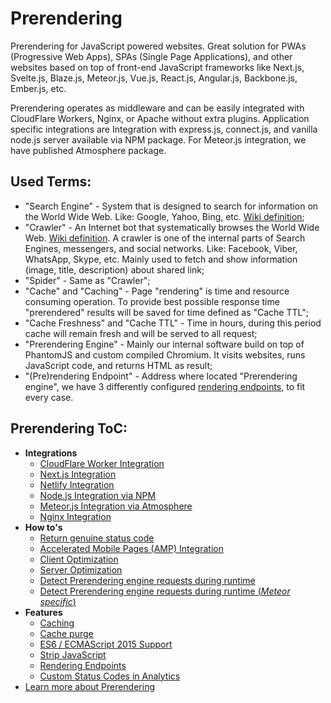 # Prerendering

Prerendering for JavaScript powered websites. Great solution for PWAs (Progressive Web Apps), SPAs (Single Page Applications), and other websites based on top of front-end JavaScript frameworks like Next.js, Svelte.js, Blaze.js, Meteor.js, Vue.js, React.js, Angular.js, Backbone.js, Ember.js, etc.

Prerendering operates as middleware and can be easily integrated with CloudFlare Workers, Nginx, or Apache without extra plugins. Application specific integrations are Integration with express.js, connect.js, and vanilla node.js server available via NPM package. For Meteor.js integration, we have published Atmosphere package.

## Used Terms:

- "Search Engine" - System that is designed to search for information on the World Wide Web. Like: Google, Yahoo, Bing, etc. [Wiki definition](https://en.wikipedia.org/wiki/Web_search_engine);
- "Crawler" - An Internet bot that systematically browses the World Wide Web. [Wiki definition](https://en.wikipedia.org/wiki/Web_crawler). A crawler is one of the internal parts of Search Engines, messengers, and social networks. Like: Facebook, Viber, WhatsApp, Skype, etc. Mainly used to fetch and show information (image, title, description) about shared link;
- "Spider" - Same as "Crawler";
- "Cache" and "Caching" - Page "rendering" is time and resource consuming operation. To provide best possible response time "prerendered" results will be saved for time defined as "Cache TTL";
- "Cache Freshness" and "Cache TTL" - Time in hours, during this period cache will remain fresh and will be served to all request;
- "Prerendering Engine" - Mainly our internal software build on top of PhantomJS and custom compiled Chromium. It visits websites, runs JavaScript code, and returns HTML as result;
- "(Pre)rendering Endpoint" - Address where located "Prerendering engine", we have 3 differently configured [rendering endpoints](https://github.com/veliovgroup/ostrio/blob/master/docs/prerendering/rendering-endpoints.md), to fit every case.

## Prerendering ToC:

- **Integrations**
  - [CloudFlare Worker Integration](https://github.com/veliovgroup/ostrio/blob/master/docs/prerendering/cloudflare-worker.md)
  - [Next.js Integration](https://github.com/veliovgroup/ostrio/blob/master/docs/prerendering/nextjs-prerendering.md)
  - [Netlify Integration](https://github.com/veliovgroup/ostrio/blob/master/docs/prerendering/netlify-prerendering.md)
  - [Node.js Integration via NPM](https://github.com/veliovgroup/ostrio/blob/master/docs/prerendering/node-npm.md)
  - [Meteor.js Integration via Atmosphere](https://github.com/veliovgroup/ostrio/blob/master/docs/prerendering/meteor-atmosphere.md)
  - [Nginx Integration](https://github.com/veliovgroup/ostrio/blob/master/docs/prerendering/nginx.md)
- **How to's**
  - [Return genuine status code](https://github.com/veliovgroup/ostrio/blob/master/docs/prerendering/genuine-status-code.md)
  - [Accelerated Mobile Pages (AMP) Integration](https://github.com/veliovgroup/ostrio/blob/master/docs/prerendering/amp-support.md)
  - [Client Optimization](https://github.com/veliovgroup/ostrio/blob/master/docs/prerendering/optimization.md)
  - [Server Optimization](https://github.com/veliovgroup/ostrio/blob/master/docs/prerendering/rendering-endpoints.md)
  - [Detect Prerendering engine requests during runtime](https://github.com/veliovgroup/ostrio/blob/master/docs/prerendering/detect-prerendering.md)
  - [Detect Prerendering engine requests during runtime (*Meteor specific*)](https://github.com/veliovgroup/ostrio/blob/master/docs/prerendering/detect-prerendering-meteor.md)
- **Features**
  - [Caching](https://github.com/veliovgroup/ostrio/blob/master/docs/prerendering/cache.md)
  - [Cache purge](https://github.com/veliovgroup/ostrio/blob/master/docs/prerendering/cache-purge.md)
  - [ES6 / ECMAScript 2015 Support](https://github.com/veliovgroup/ostrio/blob/master/docs/prerendering/es6-support.md)
  - [Strip JavaScript](https://github.com/veliovgroup/ostrio/blob/master/docs/prerendering/strip-javascript.md)
  - [Rendering Endpoints](https://github.com/veliovgroup/ostrio/blob/master/docs/prerendering/rendering-endpoints.md)
  - [Custom Status Codes in Analytics](https://github.com/veliovgroup/ostrio/blob/master/docs/prerendering/prerendering-custom-status-codes.md)
- [Learn more about Prerendering](https://ostr.io/info/prerendering)
